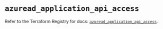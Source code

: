# `azuread_application_api_access`

Refer to the Terraform Registry for docs: [`azuread_application_api_access`](https://registry.terraform.io/providers/hashicorp/azuread/3.2.0/docs/resources/application_api_access).
